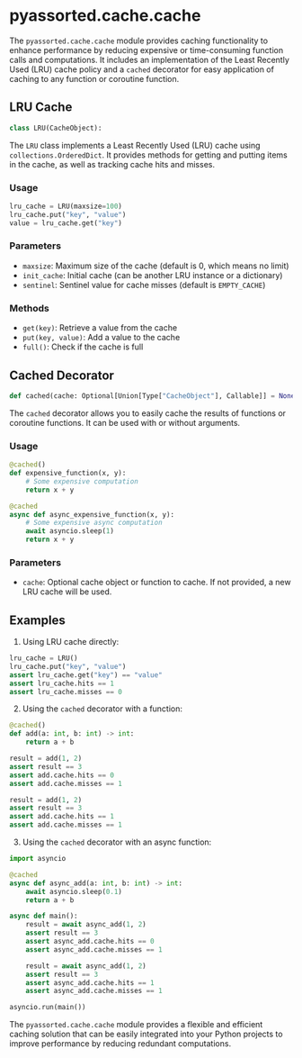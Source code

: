 
# pyassorted.cache.cache

The `pyassorted.cache.cache` module provides caching functionality to enhance performance by reducing expensive or time-consuming function calls and computations. It includes an implementation of the Least Recently Used (LRU) cache policy and a `cached` decorator for easy application of caching to any function or coroutine function.

## LRU Cache

```python
class LRU(CacheObject):
```

The `LRU` class implements a Least Recently Used (LRU) cache using `collections.OrderedDict`. It provides methods for getting and putting items in the cache, as well as tracking cache hits and misses.

### Usage

```python
lru_cache = LRU(maxsize=100)
lru_cache.put("key", "value")
value = lru_cache.get("key")
```

### Parameters

- `maxsize`: Maximum size of the cache (default is 0, which means no limit)
- `init_cache`: Initial cache (can be another LRU instance or a dictionary)
- `sentinel`: Sentinel value for cache misses (default is `EMPTY_CACHE`)

### Methods

- `get(key)`: Retrieve a value from the cache
- `put(key, value)`: Add a value to the cache
- `full()`: Check if the cache is full

## Cached Decorator

```python
def cached(cache: Optional[Union[Type["CacheObject"], Callable]] = None):
```

The `cached` decorator allows you to easily cache the results of functions or coroutine functions. It can be used with or without arguments.

### Usage

```python
@cached()
def expensive_function(x, y):
    # Some expensive computation
    return x + y

@cached
async def async_expensive_function(x, y):
    # Some expensive async computation
    await asyncio.sleep(1)
    return x + y
```

### Parameters

- `cache`: Optional cache object or function to cache. If not provided, a new LRU cache will be used.

## Examples

1. Using LRU cache directly:

```python
lru_cache = LRU()
lru_cache.put("key", "value")
assert lru_cache.get("key") == "value"
assert lru_cache.hits == 1
assert lru_cache.misses == 0
```

2. Using the `cached` decorator with a function:

```python
@cached()
def add(a: int, b: int) -> int:
    return a + b

result = add(1, 2)
assert result == 3
assert add.cache.hits == 0
assert add.cache.misses == 1

result = add(1, 2)
assert result == 3
assert add.cache.hits == 1
assert add.cache.misses == 1
```

3. Using the `cached` decorator with an async function:

```python
import asyncio

@cached
async def async_add(a: int, b: int) -> int:
    await asyncio.sleep(0.1)
    return a + b

async def main():
    result = await async_add(1, 2)
    assert result == 3
    assert async_add.cache.hits == 0
    assert async_add.cache.misses == 1

    result = await async_add(1, 2)
    assert result == 3
    assert async_add.cache.hits == 1
    assert async_add.cache.misses == 1

asyncio.run(main())
```

The `pyassorted.cache.cache` module provides a flexible and efficient caching solution that can be easily integrated into your Python projects to improve performance by reducing redundant computations.
